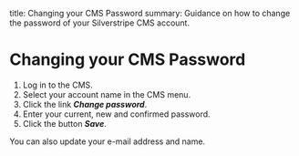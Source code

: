 title: Changing your CMS Password
summary: Guidance on how to change the password of your Silverstripe CMS account.

# Changing your CMS Password

1. Log in to the CMS.
2. Select your account name in the CMS menu.
3. Click the link ***Change password***.
4. Enter your current, new and confirmed password.
5. Click the button ***Save***.

<div class="note" markdown="1">You can also update your e-mail address and name.</div>

